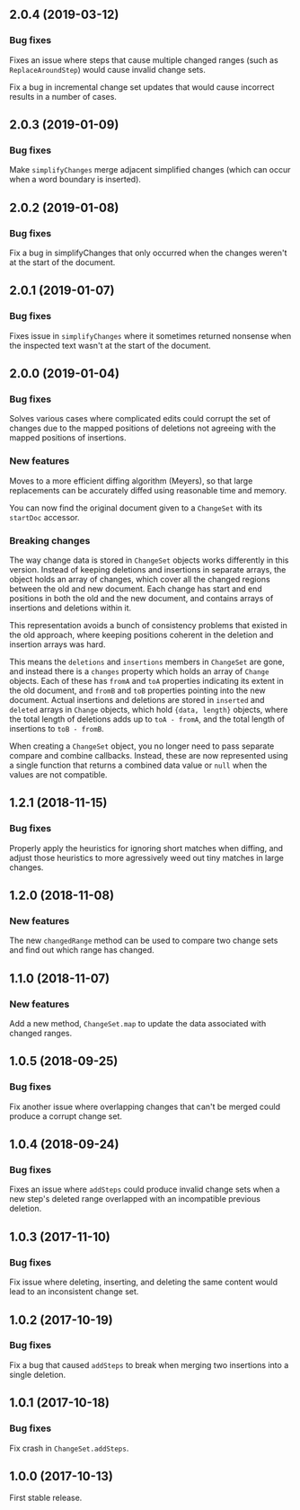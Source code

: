 ## 2.0.4 (2019-03-12)

### Bug fixes

Fixes an issue where steps that cause multiple changed ranges (such as `ReplaceAroundStep`) would cause invalid change sets.

Fix a bug in incremental change set updates that would cause incorrect results in a number of cases.

## 2.0.3 (2019-01-09)

### Bug fixes

Make `simplifyChanges` merge adjacent simplified changes (which can occur when a word boundary is inserted).

## 2.0.2 (2019-01-08)

### Bug fixes

Fix a bug in simplifyChanges that only occurred when the changes weren't at the start of the document.

## 2.0.1 (2019-01-07)

### Bug fixes

Fixes issue in `simplifyChanges` where it sometimes returned nonsense when the inspected text wasn't at the start of the document.

## 2.0.0 (2019-01-04)

### Bug fixes

Solves various cases where complicated edits could corrupt the set of changes due to the mapped positions of deletions not agreeing with the mapped positions of insertions.

### New features

Moves to a more efficient diffing algorithm (Meyers), so that large replacements can be accurately diffed using reasonable time and memory.

You can now find the original document given to a `ChangeSet` with its `startDoc` accessor.

### Breaking changes

The way change data is stored in `ChangeSet` objects works differently in this version. Instead of keeping deletions and insertions in separate arrays, the object holds an array of changes, which cover all the changed regions between the old and new document. Each change has start and end positions in both the old and the new document, and contains arrays of insertions and deletions within it.

This representation avoids a bunch of consistency problems that existed in the old approach, where keeping positions coherent in the deletion and insertion arrays was hard.

This means the `deletions` and `insertions` members in `ChangeSet` are gone, and instead there is a `changes` property which holds an array of `Change` objects. Each of these has `fromA` and `toA` properties indicating its extent in the old document, and `fromB` and `toB` properties pointing into the new document. Actual insertions and deletions are stored in `inserted` and `deleted` arrays in `Change` objects, which hold `{data, length}` objects, where the total length of deletions adds up to `toA - fromA`, and the total length of insertions to `toB - fromB`.

When creating a `ChangeSet` object, you no longer need to pass separate compare and combine callbacks. Instead, these are now represented using a single function that returns a combined data value or `null` when the values are not compatible.

## 1.2.1 (2018-11-15)

### Bug fixes

Properly apply the heuristics for ignoring short matches when diffing, and adjust those heuristics to more agressively weed out tiny matches in large changes.

## 1.2.0 (2018-11-08)

### New features

The new `changedRange` method can be used to compare two change sets and find out which range has changed.

## 1.1.0 (2018-11-07)

### New features

Add a new method, `ChangeSet.map` to update the data associated with changed ranges.

## 1.0.5 (2018-09-25)

### Bug fixes

Fix another issue where overlapping changes that can't be merged could produce a corrupt change set.

## 1.0.4 (2018-09-24)

### Bug fixes

Fixes an issue where `addSteps` could produce invalid change sets when a new step's deleted range overlapped with an incompatible previous deletion.

## 1.0.3 (2017-11-10)

### Bug fixes

Fix issue where deleting, inserting, and deleting the same content would lead to an inconsistent change set.

## 1.0.2 (2017-10-19)

### Bug fixes

Fix a bug that caused `addSteps` to break when merging two insertions into a single deletion.

## 1.0.1 (2017-10-18)

### Bug fixes

Fix crash in `ChangeSet.addSteps`.

## 1.0.0 (2017-10-13)

First stable release.
